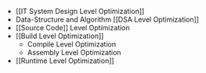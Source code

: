- [[IT System Design Level Optimization]]
- Data-Structure and Algorithm [[DSA Level Optimization]]
- [[Source Code]] Level Optimization
- [[Build Level Optimization]]
	- Compile Level Optimization
	- Assembly Level Optimization
- [[Runtime Level Optimization]]

